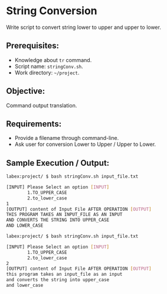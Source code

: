 # String Conversion

Write script to convert string lower to upper and upper to lower.

## Prerequisites:

- Knowledge about `tr` command.
- Script name: `stringConv.sh`.
- Work directory: `~/project`.

## Objective:

Command output translation.

## Requirements:

- Provide a filename through command-line.
- Ask user for conversion Lower to Upper / Upper to Lower.

## Sample Execution / Output:

```bash
labex:project/ $ bash stringConv.sh input_file.txt 

[INPUT] Please Select an option [INPUT]
        1.TO_UPPER_CASE
        2.to_lower_case
1
[OUTPUT] content of Input File AFTER OPERATION [OUTPUT]
THIS PROGRAM TAKES AN INPUT_FILE AS AN INPUT
AND CONVERTS THE STRING INTO UPPER_CASE
AND LOWER_CASE
```

```bash
labex:project/ $ bash stringConv.sh input_file.txt

[INPUT] Please Select an option [INPUT]
        1.TO_UPPER_CASE
        2.to_lower_case
2
[OUTPUT] content of Input File AFTER OPERATION [OUTPUT]
this program takes an input_file as an input
and converts the string into upper_case
and lower_case
```

